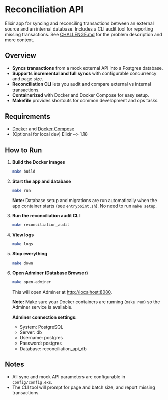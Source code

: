 # Reconciliation API

Elixir app for syncing and reconciling transactions between an external source and an internal database. Includes a CLI audit tool for reporting missing transactions. See [CHALLENGE.md](./CHALLENGE.md) for the problem description and more context.

## Overview

- **Syncs transactions** from a mock external API into a Postgres database.
- **Supports incremental and full syncs** with configurable concurrency and page size.
- **Reconciliation CLI** lets you audit and compare external vs internal transactions.
- **Containerized** with Docker and Docker Compose for easy setup.
- **Makefile** provides shortcuts for common development and ops tasks.

## Requirements

- [Docker](https://www.docker.com/) and [Docker Compose](https://docs.docker.com/compose/)
- (Optional for local dev) Elixir ~> 1.18

## How to Run

1. **Build the Docker images**
   ```sh
   make build
   ```

2. **Start the app and database**
   ```sh
   make run
   ```

   **Note:** Database setup and migrations are run automatically when the app container starts (see `entrypoint.sh`). No need to run `make setup`.

3. **Run the reconciliation audit CLI**
   ```sh
   make reconciliation_audit
   ```

4. **View logs**
   ```sh
   make logs
   ```
5. **Stop everything**
   ```sh
   make down
   ```
6. **Open Adminer (Database Browser)**
   ```sh
   make open-adminer
   ```
   This will open Adminer at [http://localhost:8080](http://localhost:8080).

   **Note:** Make sure your Docker containers are running (`make run`) so the Adminer service is available.

   **Adminer connection settings:**
   - System: PostgreSQL
   - Server: db
   - Username: postgres
   - Password: postgres
   - Database: reconciliation_api_db

## Notes

- All sync and mock API parameters are configurable in `config/config.exs`.
- The CLI tool will prompt for page and batch size, and report missing transactions.
